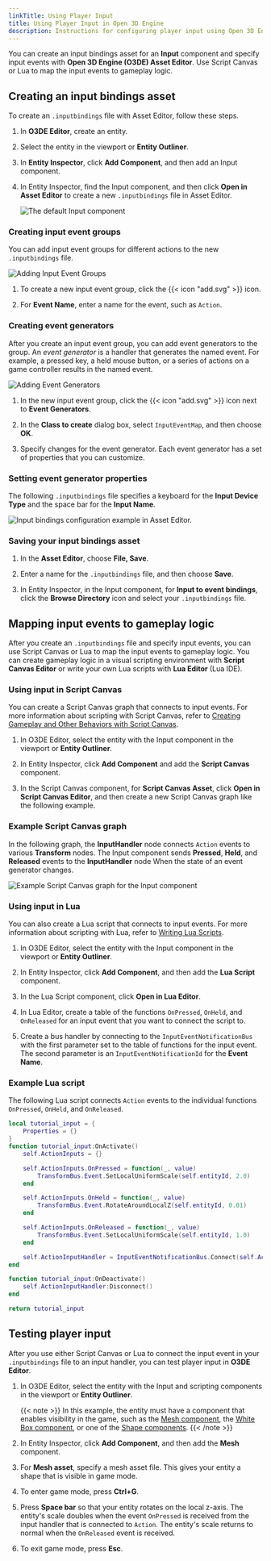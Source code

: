 ```yaml
---
linkTitle: Using Player Input
title: Using Player Input in Open 3D Engine
description: Instructions for configuring player input using Open 3D Engine (O3DE) Asset Editor, along with Script Canvas or Lua.
---
```


You can create an input bindings asset for an **Input** component and specify input events with **Open 3D Engine (O3DE) Asset Editor**. Use Script Canvas or Lua to map the input events to gameplay logic.

## Creating an input bindings asset

To create an `.inputbindings` file with Asset Editor, follow these steps.

1. In **O3DE Editor**, create an entity.

1. Select the entity in the viewport or **Entity Outliner**.

1. In **Entity Inspector**, click **Add Component**, and then add an Input component.

1. In Entity Inspector, find the Input component, and then click **Open in Asset Editor** to create a new `.inputbindings` file in Asset Editor.

	![The default Input component](/images/user-guide/interactivity/input/input-component.png)

### Creating input event groups 

You can add input event groups for different actions to the new `.inputbindings` file.

![Adding Input Event Groups](/images/user-guide/interactivity/input/new-inputbindings-asset.png)

1. To create a new input event group, click the {{< icon "add.svg" >}} icon.

1. For **Event Name**, enter a name for the event, such as `Action`.


### Creating event generators

After you create an input event group, you can add event generators to the group. An *event generator* is a handler that generates the named event. For example, a pressed key, a held mouse button, or a series of actions on a game controller results in the named event.

![Adding Event Generators](/images/user-guide/interactivity/input/new-inputbindings-asset-2.png)

1. In the new input event group, click the {{< icon "add.svg" >}} icon next to **Event Generators**.

1. In the **Class to create** dialog box, select `InputEventMap`, and then choose **OK**.

1. Specify changes for the event generator. Each event generator has a set of properties that you can customize.

### Setting event generator properties

The following `.inputbindings` file specifies a keyboard for the **Input Device Type** and the space bar for the **Input Name**.

   ![Input bindings configuration example in Asset Editor.](/images/user-guide/interactivity/input/inputbindings-example.png)

### Saving your input bindings asset

1. In the **Asset Editor**, choose **File, Save**.

1. Enter a name for the `.inputbindings` file, and then choose **Save**.

1. In Entity Inspector, in the Input component, for **Input to event bindings**, click the **Browse Directory** icon and select your `.inputbindings` file.

## Mapping input events to gameplay logic

After you create an `.inputbindings` file and specify input events, you can use Script Canvas or Lua to map the input events to gameplay logic. You can create gameplay logic in a visual scripting environment with **Script Canvas Editor** or write your own Lua scripts with **Lua Editor** (Lua IDE).

### Using input in Script Canvas 

You can create a Script Canvas graph that connects to input events. For more information about scripting with Script Canvas, refer to [Creating Gameplay and Other Behaviors with Script Canvas](/docs/user-guide/scripting/script-canvas).

1. In O3DE Editor, select the entity with the Input component in the viewport or **Entity Outliner**.

1. In Entity Inspector, click **Add Component** and add the **Script Canvas** component.

1. In the Script Canvas component, for **Script Canvas Asset**, click **Open in Script Canvas Editor**, and then create a new Script Canvas graph like the following example.

### Example Script Canvas graph

In the following graph, the **InputHandler** node connects `Action` events to various **Transform** nodes. The Input component sends **Pressed**, **Held**, and **Released** events to the **InputHandler** node When the state of an event generator changes.

![Example Script Canvas graph for the Input component](/images/user-guide/interactivity/input/sc-input-example.png)

### Using input in Lua 

You can also create a Lua script that connects to input events. For more information about scripting with Lua, refer to [Writing Lua Scripts](/docs/user-guide/scripting/lua).

1. In O3DE Editor, select the entity with the Input component in the viewport or **Entity Outliner**.

1. In Entity Inspector, click **Add Component**, and then add the **Lua Script** component.

1. In the Lua Script component, click **Open in Lua Editor**.

1. In Lua Editor, create a table of the functions `OnPressed`, `OnHeld`, and `OnReleased` for an input event that you want to connect the script to.

1. Create a bus handler by connecting to the `InputEventNotificationBus` with the first parameter set to the table of functions for the input event. The second parameter is an `InputEventNotificationId` for the **Event Name**.

### Example Lua script

The following Lua script connects `Action` events to the individual functions `OnPressed`, `OnHeld`, and `OnReleased`.

```lua
local tutorial_input = {
    Properties = {}
}
function tutorial_input:OnActivate()
    self.ActionInputs = {}

    self.ActionInputs.OnPressed = function(_, value)
        TransformBus.Event.SetLocalUniformScale(self.entityId, 2.0)
    end

    self.ActionInputs.OnHeld = function(_, value)
        TransformBus.Event.RotateAroundLocalZ(self.entityId, 0.01)
    end

    self.ActionInputs.OnReleased = function(_, value)
        TransformBus.Event.SetLocalUniformScale(self.entityId, 1.0)
    end

    self.ActionInputHandler = InputEventNotificationBus.Connect(self.ActionInputs, InputEventNotificationId("Action"))
end

function tutorial_input:OnDeactivate()
    self.ActionInputHandler:Disconnect()
end

return tutorial_input
```

## Testing player input

After you use either Script Canvas or Lua to connect the input event in your `.inputbindings` file to an input handler, you can test player input in **O3DE Editor**.

1. In O3DE Editor, select the entity with the Input and scripting components in the viewport or **Entity Outliner**.

    {{< note >}}
In this example, the entity must have a component that enables visibility in the game, such as the [Mesh component](/docs/user-guide/components/reference/atom/mesh), the [White Box component](/docs/user-guide/components/reference/shape/white-box), or one of the [Shape components](/docs/user-guide/components/reference/shape).
{{< /note >}}

1. In Entity Inspector, click **Add Component**, and then add the **Mesh** component.

1. For **Mesh asset**, specify a mesh asset file. This gives your entity a shape that is visible in game mode.

1. To enter game mode, press **Ctrl+G**.

1. Press **Space bar** so that your entity rotates on the local z-axis. The entity's scale doubles when the event `OnPressed` is received from the input handler that is connected to `Action`. The entity's scale returns to normal when the `OnReleased` event is received.

1.  To exit game mode, press **Esc**.
